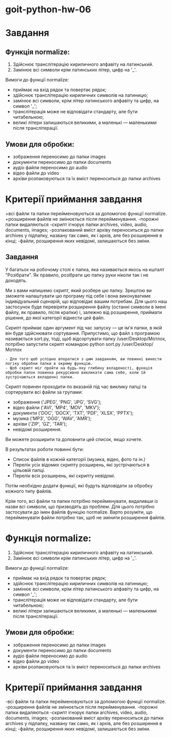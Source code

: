 # goit-python-hw-06

#  Завдання
## Функція normalize:

1. Здійснює транслітерацію кириличного алфавіту на латинський.
2. Замінює всі символи крім латинських літер, цифр на '_'.

Вимоги до функції normalize:

+ приймає на вхід рядок та повертає рядок;
+ здійснює транслітерацію кириличних символів на латиницю;
+ замінює всі символи, крім літер латинського алфавіту та цифр, на символ '_';
+ транслітерація може не відповідати стандарту, але бути читабельною;
+ великі літери залишаються великими, а маленькі — маленькими після транслітерації.

## Умови для обробки:

- зображення переносимо до папки images
- документи переносимо до папки documents
- аудіо файли переносимо до audio
- відео файли до video
- архіви розпаковуються та їх вміст переноситься до папки archives

# Критерії приймання завдання

+всі файли та папки перейменовуються за допомогою функції normalize.
+розширення файлів не змінюється після перейменування.
-порожні папки видаляються
-скрипт ігнорує папки archives, video, audio, documents, images;
-розпакований вміст архіву переноситься до папки archives у підпапку, названу так само, як і архів, але без розширення в кінці;
-файли, розширення яких невідомі, залишаються без зміни.

## Завдання

У багатьох на робочому столі є папка, яка називається якось на кшталт "Розібрати". Як правило, розібрати цю папку руки ніколи так і не доходять.

Ми з вами напишемо скрипт, який розбере цю папку. Зрештою ви зможете налаштувати цю програму під себе і вона виконуватиме індивідуальний сценарій, що відповідає вашим потребам. Для цього наш застосунок буде перевіряти розширення файлу (останні символи в імені файлу, як правило, після крапки) і, залежно від розширення, приймати рішення, до якої категорії віднести цей файл.

Скрипт приймає один аргумент під час запуску — це ім'я папки, в якій він буде здійснювати сортування. Припустимо, що файл з програмою називається sort.py, тоді, щоб відсортувати папку /user/Desktop/Мотлох, потрібно запустити скрипт командою python sort.py /user/Desktop/Мотлох

	- Для того щоб успішно впоратися з цим завданням, ви повинні винести логіку обробки папки в окрему функцію.
	- Щоб скрипт міг пройти на будь-яку глибину вкладеності, функція обробки папок повинна рекурсивно викликати сама себе, коли їй зустрічаються вкладенні папки.

Скрипт повинен проходити по вказаній під час виклику папці та сортирувати всі файли за групами:

- зображення ('JPEG', 'PNG', 'JPG', 'SVG');
- відео файли ('AVI', 'MP4', 'MOV', 'MKV');
- документи ('DOC', 'DOCX', 'TXT', 'PDF', 'XLSX', 'PPTX');
- музика ('MP3', 'OGG', 'WAV', 'AMR');
- архіви ('ZIP', 'GZ', 'TAR');
- невідомі розширення.

Ви можете розширити та доповнити цей список, якщо хочете.

В результатах роботи повинні бути:

- Список файлів в кожній категорії (музика, відео, фото та ін.)
- Перелік усіх відомих скрипту розширень, які зустрічаються в цільовій папці.
- Перелік всіх розширень, які скрипту невідомі.

Потім необхідно додати функції, які будуть відповідати за обробку кожного типу файлів.

Крім того, всі файли та папки потрібно перейменувати, видаливши із назви всі символи, що призводять до проблем. Для цього потрібно застосувати до імен файлів функцію normalize. Варто розуміти, що перейменувати файли потрібно так, щоб не змінити розширення файлів.

# Функція normalize:

1. Здійснює транслітерацію кириличного алфавіту на латинський.
2. Замінює всі символи крім латинських літер, цифр на '_'.

Вимоги до функції normalize:

- приймає на вхід рядок та повертає рядок;
- здійснює транслітерацію кириличних символів на латиницю;
- замінює всі символи, крім літер латинського алфавіту та цифр, на символ '_';
- транслітерація може не відповідати стандарту, але бути читабельною;
- великі літери залишаються великими, а маленькі — маленькими після транслітерації.

## Умови для обробки:

- зображення переносимо до папки images
- документи переносимо до папки documents
- аудіо файли переносимо до audio
- відео файли до video
- архіви розпаковуються та їх вміст переноситься до папки archives

# Критерії приймання завдання

-всі файли та папки перейменовуються за допомогою функції normalize.
-розширення файлів не змінюється після перейменування.
-порожні папки видаляються
-скрипт ігнорує папки archives, video, audio, documents, images;
-розпакований вміст архіву переноситься до папки archives у підпапку, названу так само, як і архів, але без розширення в кінці;
-файли, розширення яких невідомі, залишаються без зміни.
